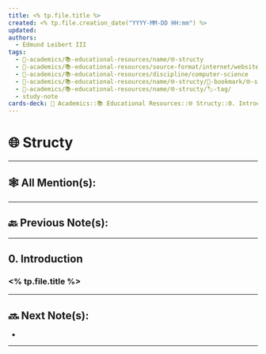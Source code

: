 ```yaml
---
title: <% tp.file.title %>
created: <% tp.file.creation_date("YYYY-MM-DD HH:mm") %>
updated: 
authors:
  - Edmund Leibert III
tags:
  - 🔴-academics/📚-educational-resources/name/🌐-structy
  - 🔴-academics/📚-educational-resources/source-format/internet/website
  - 🔴-academics/📚-educational-resources/discipline/computer-science
  - 🔴-academics/📚-educational-resources/name/🌐-structy/🔖-bookmark/🌐-structy/🌐-structy-▹-📋-table-of-contents/0-introduction/<% tp.user.my_script(tp.file.title) %>
  - 🔴-academics/📚-educational-resources/name/🌐-structy/🏷️-tag/
  - study-note
cards-deck: 🔴 Academics::📚 Educational Resources::🌐 Structy::0. Introduction::<% tp.file.title %>
---
```


# 🌐 Structy

---

## 🕸️ All Mention(s): 

---

## 🔙 Previous Note(s):

---

## 0. Introduction

### <% tp.file.title %>

---

## 🔜 Next Note(s):
- 

---
